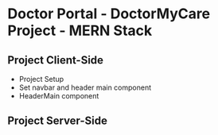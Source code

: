 # Doctor Portal - DoctorMyCare Project - MERN Stack

## Project Client-Side
 - Project Setup
 - Set navbar and header main component
 - HeaderMain component

## Project Server-Side